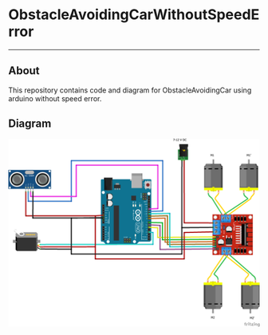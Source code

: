 # ObstacleAvoidingCarWithoutSpeedError

---

## About

This repository contains code and diagram for ObstacleAvoidingCar using arduino without speed error.

## Diagram

<p align="center">
    <img alt="Diagram" src="Diagrams/ObstacleAvoidingCar.png" width="640">
</p>